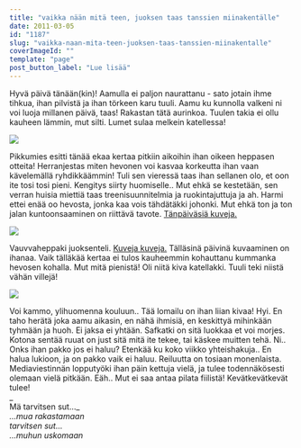 ```yaml
---
title: "vaikka nään mitä teen, juoksen taas tanssien miinakentälle"
date: 2011-03-05
id: "1187"
slug: "vaikka-naan-mita-teen-juoksen-taas-tanssien-miinakentalle"
coverImageId: ""
template: "page"
post_button_label: "Lue lisää"
---
```


Hyvä päivä tänään(kin)! Aamulla ei paljon naurattanu - sato jotain ihme tihkua, ihan pilvistä ja ihan törkeen karu tuuli. Aamu ku kunnolla valkeni ni voi luoja millanen päivä, taas! Rakastan tätä aurinkoa. Tuulen takia ei ollu kauheen lämmin, mut silti. Lumet sulaa melkein katellessa!

[![](/images/nimet%25C3%25B6n10.jpg)](https://lh6.googleusercontent.com/-OKIv3sCZ2CM/TXJMP3cQNcI/AAAAAAAAACk/xM3rrIPdBco/s1600/nimet%25C3%25B6n10.jpg)

Pikkumies esitti tänää ekaa kertaa pitkiin aikoihin ihan oikeen heppasen otteita! Herranjestas miten hevonen voi kasvaa korkeutta ihan vaan kävelemällä ryhdikkäämmin! Tuli sen vieressä taas ihan sellanen olo, et oon ite tosi tosi pieni. Kengitys siirty huomiselle.. Mut ehkä se kestetään, sen verran huisia miettiä taas treenisuunnitelmia ja ruokintajuttuja ja ah. Harmi ettei enää oo hevosta, jonka kaa vois tähdätäkki johonki. Mut ehkä ton ja ton jalan kuntoonsaaminen on riittävä tavote. [Tänpäiväsiä kuveja.](http://www.maisaw.otukset.fi/kuvat/2011/Tallit+ja+hevoset/Dedicated+Kemp/5.3.2011/)

[![](/images/nimet%25C3%25B6n11.jpg)](https://lh3.googleusercontent.com/-3YzQeSji8O0/TXJMQ08J6DI/AAAAAAAAACo/OxpEp1gXZlU/s1600/nimet%25C3%25B6n11.jpg)

Vauvvaheppaki juoksenteli. [Kuveja kuveja.](http://www.maisaw.otukset.fi/kuvat/2011/Tallit+ja+hevoset/Anniinan+talli/5.3.2011/) Tälläsinä päivinä kuvaaminen on ihanaa. Vaik tälläkää kertaa ei tulos kauheemmin kohauttanu kummanka hevosen kohalla. Mut mitä pienistä! Oli niitä kiva katellakki. Tuuli teki niistä vähän villejä!

[![](/images/IMG_2813.jpg)](https://lh5.googleusercontent.com/-3obKYiUHmic/TXJWm0d7Q_I/AAAAAAAAACw/Xub5Hr3ovmk/s1600/IMG_2813.jpg)

Voi kammo, ylihuomenna kouluun.. Tää lomailu on ihan liian kivaa! Hyi. En taho herätä joka aamu aikasin, en nähä ihmisiä, en keskittyä mihinkään tyhmään ja huoh. Ei jaksa ei yhtään. Safkatki on sitä luokkaa et voi morjes. Kotona sentää ruuat on just sitä mitä ite tekee, tai käskee muitten tehä. Ni.. Onks ihan pakko jos ei haluu? Etenkää ku koko viikko yhteishakuja.. En halua lukioon, ja on pakko vaik ei haluu. Reiluutta on tosiaan monenlaista. Mediaviestinnän lopputyöki ihan päin kettuja vielä, ja tulee todennäkösesti olemaan vielä pitkään. Eäh.. Mut ei saa antaa pilata fiilistä! Kevätkevätkevät tulee!  
_  
Mä tarvitsen sut..._  
_...mua rakastamaan_  
_tarvitsen sut..._  
_...muhun uskomaan_
